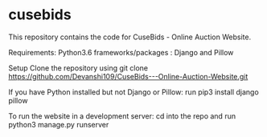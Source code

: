 # cusebids
This repository contains the code for CuseBids - Online Auction Website. 

Requirements:
Python3.6 frameworks/packages :
Django and Pillow

Setup
Clone the repository using git clone https://github.com/Devanshi109/CuseBids---Online-Auction-Website.git

If you have Python installed but not Django or Pillow:
run pip3 install django pillow

To run the website in a development server:
cd into the repo and run python3 manage.py runserver
